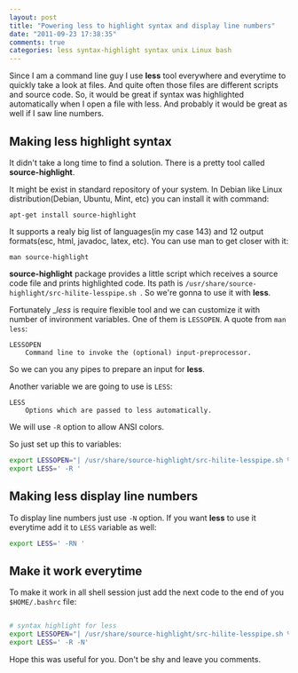 ```yaml
---
layout: post
title: "Powering less to highlight syntax and display line numbers"
date: "2011-09-23 17:38:35"
comments: true
categories: less syntax-highlight syntax unix Linux bash
---
```


Since I am a command line guy I use __less__ tool everywhere and everytime to quickly take a look at files. And quite often those files are different scripts and source code. So, it would be great if syntax was highlighted automatically when I open a file with less. And probably it would be great as well if I saw line numbers.

<!--more-->

## Making less highlight syntax

It didn't take a long time to find a solution.  There is a pretty tool called __source-highlight__.

It might be exist in standard repository of your system. In Debian like Linux distribution(Debian, Ubuntu, Mint, etc) you can install it with command:

    apt-get install source-highlight

It supports a realy big list of languages(in my case 143) and 12 output formats(esc, html, javadoc, latex, etc). You can use man to get closer with it:

    man source-highlight

__source-highlight__ package provides a little script which receives a source code file and prints highlighted code. Its path is `/usr/share/source-highlight/src-hilite-lesspipe.sh `. So we're gonna to use it with __less__.

Fortunately __less_ is require flexible tool and we can customize it with number of invironment variables. One of them is `LESSOPEN`. A quote from `man less`:

    LESSOPEN
        Command line to invoke the (optional) input-preprocessor.

So we can you any pipes to prepare an input for __less__.

Another variable we are going to use is `LESS`:

    LESS
        Options which are passed to less automatically.

We will use `-R` option to allow ANSI colors.

So just set up this to variables:

```bash
export LESSOPEN="| /usr/share/source-highlight/src-hilite-lesspipe.sh %s"
export LESS=' -R '
```

## Making less display line numbers

To display line numbers just use `-N` option. If you want __less__ to use it everytime add it to `LESS` variable as well:

```bash
export LESS=' -RN '
```

## Make it work everytime

To make it work in all shell session just add the next code to the end of you `$HOME/.bashrc` file:

```bash

# syntax highlight for less
export LESSOPEN="| /usr/share/source-highlight/src-hilite-lesspipe.sh %s"
export LESS=' -R -N'

```

Hope this was useful for you. Don't be shy and leave you comments.

